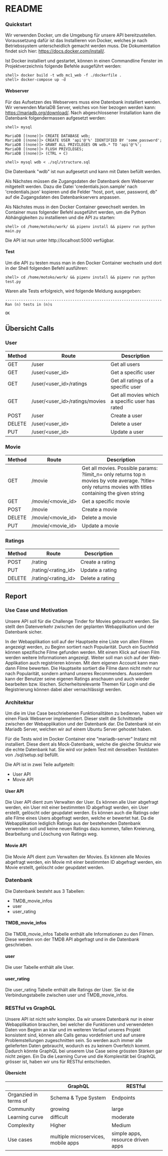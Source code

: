 # README

### Quickstart

Wir verwenden Docker, um die Umgebung für unsere API bereitzustellen. 
Voraussetzung dafür ist das Installieren von Docker, welches je nach Betriebssystem unterscheidlich gemacht werden muss.
Die Dokumentation findet sich hier: https://docs.docker.com/install/.

Ist Docker installiert und gestartet, können in einen Commandline Fenster im Projektverzeichnis folgende Befehle ausgeführt werden:

```
shell> docker build -t wdb_mc1_web -f ./dockerfile .
shell> docker-compose up -d
```

#### Webserver

Für das Aufsetzen des Webservers muss eine Datenbank installiert werden.
Wir verwenden MariaDB Server, welches von hier bezogen werden kann: https://mariadb.org/download/.
Nach abgeschlossener Installation kann die Datenbank folgendermassen aufgesetzt werden:

```
shell> mysql

MariaDB [(none)]> CREATE DATABASE wdb;
MariaDB [(none)]> CREATE USER 'api'@'%' IDENTIFIED BY 'some_password';
MariaDB [(none)]> GRANT ALL PRIVILEGES ON wdb.* TO 'api'@'%';
MariaDB [(none)]> FLUSH PRIVILEGES;
MariaDB [(none)]> (CTRL + C)

shell> mysql wdb < ./sql/structure.sql

```

Die Datenbank "wdb" ist nun aufgesetzt und kann mit Daten befüllt werden.

Als Nächstes müssen die Zugangsdaten der Datenbank dem Webserver mitgeteilt werden.
Dazu die Datei 'credentials.json.sample' nach 'credentials.json' kopieren und die Felder "host, port, user, password, db" auf die Zugangsdaten des Datenbankservers anpassen.

Als Nächstes muss in den Docker Container gewechselt werden.
Im Container muss folgender Befehl ausgeführt werden, um die Python Abhängigkeiten zu installieren und die API zu starten:

```
shell> cd /home/motoko/work/ && pipenv install && pipenv run python main.py
```

Die API ist nun unter http://localhost:5000 verfügbar.


#### Test

Um die API zu testen muss man in den Docker Container wechseln und dort in der Shell folgenden Befehl ausführen:

```
shell> cd /home/motoko/work/ && pipenv install && pipenv run python test.py
```

Waren alle Tests erfolgreich, wird folgende Meldung ausgegeben:

```
----------------------------------------------------------------------
Ran (n) tests in (n)s

OK
```


## Übersicht Calls

### User

| Method | Route | Description |
| ---- | ---- | ---- |
| GET | /user | Get all users |
| GET | /user/<user_id> | Get a specific user |
| GET | /user/<user_id>/ratings | Get all ratings of a specific user |
| GET | /user/<user_id>/ratings/movies | Get all movies which a specific user has rated |
| POST | /user | Create a user |
| DELETE | /user/<user_id> | Delete a user |
| PUT | /user/<user_id> | Update a user |

### Movie

| Method | Route | Description |
| ---- | ---- | ---- |
| GET | /movie | Get all movies. Possible params: ?limit_n=<int> only returns top n movies by vote average. ?title=<string> only returns movies with titles containing the given string |
| GET | /movie/<movie_id> | Get a specific movie |
| POST | /movie | Create a movie |
| DELETE | /movie/<movie_id> | Delete a movie |
| PUT | /movie/<movie_id> | Update a movie |

### Ratings

| Method | Route | Description |
| ---- | ---- | ---- |
| POST | /rating | Create a rating |
| PUT | /rating/<rating_id> | Update a rating |
| DELETE | /rating/<rating_id> | Delete a rating |

## Report

### Use Case und Motivation

Unsere API soll für die Challenge Tinder for Movies gebraucht werden. Sie stellt den Datenverkehr zwischen der geplanten Webapplikation und der Datenbank sicher. 

In der Webapplikation soll auf der Hauptseite eine Liste von allen Filmen angezeigt werden, zu Beginn sortiert nach Popularität. Durch ein Suchfeld können spezifische Filme gefunden werden. Mit einem Klick auf einen Film werden weitere Informationen angezeigt. Weiter soll man sich auf der Web-Applikation auch registrieren können. Mit dem eigenen Account kann man dann Filme bewerten. Die Hauptseite sortiert die Filme dann nicht mehr nur nach Popularität, sondern anhand unseres Recommenders. Ausserdem kann der Benutzer seine eigenen Ratings anschauen und auch wieder bearbeiten bzw. löschen. Sicherheitsrelevante Themen für Login und die Registrierung können dabei aber vernachlässigt werden.

### Architektur

Um die im Use Case beschriebenen Funktionalitäten zu bedienen, haben wir einen Flask Webserver implementiert. Dieser stellt die Schnittstelle zwischen der Webapplikation und der Datenbank dar. 
Die Datenbank ist ein Mariadb Server, welchen wir auf einem Ubuntu Server gehostet haben. 

Für die Tests wird im Docker Container eine "mariadb-server" Instanz mit installiert.
Diese dient als Mock-Datenbank, welche die gleiche Struktur wie die echte Datenbank hat.
Sie wird vor jedem Test mit denselben Testdaten von ./sql/setup.sql befüllt.

Die API ist in zwei Teile aufgeteilt:

* User API
* Movie API

#### User API

Die User API dient zum Verwalten der User. Es können alle User abgefragt werden, ein User mit einer bestimmten ID abgefragt werden, ein User erstellt, gelöscht oder geupdatet werden. Es können auch die Ratings oder alle Filme eines Users abgefragt werden, welche er bewertet hat. Da die Webapplikation lediglich Ratings aus der bestehenden Datenbank verwenden soll und keine neuen Ratings dazu kommen, fallen Kreierung, Bearbeitung und Löschung von Ratings weg.

#### Movie API

Die Movie API dient zum Verwalten der Movies. Es können alle Movies abgefragt werden, ein Movie mit einer bestimmten ID abgefragt werden, ein Movie erstellt, gelöscht oder geupdatet werden.

### Datenbank

Die Datenbank besteht aus 3 Tabellen:

* TMDB_movie_infos
* user
* user_rating

#### TMDB_movie_infos

Die TMDB_movie_infos Tabelle enthält alle Informationen zu den Filmen. Diese werden von der TMDB API abgefragt und in die Datenbank geschrieben. 

#### user

Die user Tabelle enthält alle User.

#### user_rating

Die user_rating Tabelle enthält alle Ratings der User. Sie ist die Verbindungstabelle zwischen user und TMDB_movie_infos.


### RESTful vs GraphQL

Unsere API ist nicht sehr komplex. Da wir unsere Datenbank nur in einer Webapplikation brauchen, bei welcher die Funktionen und verwendeten Daten von Beginn an klar und im weiteren Verlauf unseres Projekt konsistent sind, können alle Calls genau vordefiniert und auf unsere Problemstellungen zugeschnitten sein. So werden auch immer alle gelieferten Daten gebraucht, wodurch es zu keinem Overfetch kommt. Dadurch könnte GraphQL bei unserem Use Case seine grössten Stärken gar nicht zeigen. Ein  Da die Learning Curve und die Komplexität bei GraphQL grösser ist, haben wir uns für RESTful entschieden.

#### Übersicht

|  | GraphQL      | RESTful |
| ----------- | ----------- | ----------- |
| Organzied in terms of | Schema & Type System      | Endpoints       |
| Community | growing   | large        |
| Learning curve | difficult | moderate |
| Complexity | Higher | Medium |
| Use cases | multiple microservices, mobile apps | simple apps, resource driven apps |
